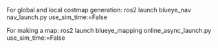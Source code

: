 For global and local costmap generation: ros2 launch blueye_nav nav_launch.py use_sim_time:=False

For making a map: ros2 launch blueye_mapping online_async_launch.py use_sim_time:=False
